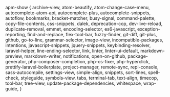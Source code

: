 apm-show {
archive-view,
atom-beautify,
atom-change-case-menu,
autocomplete-atom-api,
autocomplete-plus,
autocomplete-snippets,
autoflow,
bookmarks,
bracket-matcher,
busy-signal,
command-palette,
copy-file-contents,
css-snippets,
dalek,
deprecation-cop,
dev-live-reload,
duplicate-removal,
emmet,
encoding-selector,
es6-javascript,
exception-reporting,
find-and-replace,
flex-tool-bar,
fuzzy-finder,
git-diff,
git-plus,
github,
go-to-line,
grammar-selector,
image-view,
incompatible-packages,
intentions,
javascript-snippets,
jquery-snippets,
keybinding-resolver,
laravel-helper,
line-ending-selector,
link,
linter,
linter-ui-default,
markdown-preview,
markdown-writer,
notifications,
open-on-github,
package-generator,
php-composer-completion,
php-cs-fixer,
php-hyperclick,
prettify-laravel-boilerplate,
project-manager,
remote-sync,
repl-console,
sass-autocompile,
settings-view,
simple-align,
snippets,
sort-lines,
spell-check,
styleguide,
symbols-view,
tabs,
terminal-tab,
text-align,
timecop,
tool-bar,
tree-view,
update-package-dependencies,
whitespace,
wrap-guide,
}